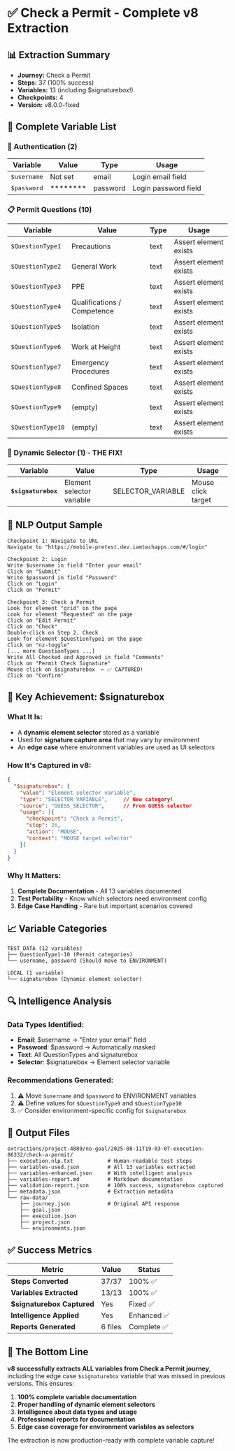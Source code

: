 # ✅ Check a Permit - Complete v8 Extraction

## 📊 Extraction Summary
- **Journey:** Check a Permit  
- **Steps:** 37 (100% success)
- **Variables:** 13 (including $signaturebox!)
- **Checkpoints:** 4
- **Version:** v8.0.0-fixed

## 📝 Complete Variable List

### 🔐 Authentication (2)
| Variable | Value | Type | Usage |
|----------|-------|------|-------|
| `$username` | Not set | email | Login email field |
| `$password` | ******** | password | Login password field |

### 📋 Permit Questions (10)
| Variable | Value | Type | Usage |
|----------|-------|------|-------|
| `$QuestionType1` | Precautions | text | Assert element exists |
| `$QuestionType2` | General Work | text | Assert element exists |
| `$QuestionType3` | PPE | text | Assert element exists |
| `$QuestionType4` | Qualifications / Competence | text | Assert element exists |
| `$QuestionType5` | Isolation | text | Assert element exists |
| `$QuestionType6` | Work at Height | text | Assert element exists |
| `$QuestionType7` | Emergency Procedures | text | Assert element exists |
| `$QuestionType8` | Confined Spaces | text | Assert element exists |
| `$QuestionType9` | (empty) | text | Assert element exists |
| `$QuestionType10` | (empty) | text | Assert element exists |

### 🎯 Dynamic Selector (1) - THE FIX!
| Variable | Value | Type | Usage |
|----------|-------|------|-------|
| **`$signaturebox`** | Element selector variable | SELECTOR_VARIABLE | Mouse click target |

## 📄 NLP Output Sample

```text
Checkpoint 1: Navigate to URL
Navigate to "https://mobile-pretest.dev.iamtechapps.com/#/login"

Checkpoint 2: Login
Write $username in field "Enter your email"
Click on "Submit"
Write $password in field "Password"
Click on "Login"
Click on "Permit"

Checkpoint 3: Check a Permit
Look for element "grid" on the page
Look for element "Requested" on the page
Click on "Edit Permit"
Click on "Check"
Double-click on Step 2. Check
Look for element $QuestionType1 on the page
Click on "nz-toggle"
[... more QuestionTypes ...]
Write All Checked and Approved in field "Comments"
Click on "Permit Check Signature"
Mouse click on $signaturebox  ← ✅ CAPTURED!
Click on "Confirm"
```

## 🎯 Key Achievement: $signaturebox

### What It Is:
- A **dynamic element selector** stored as a variable
- Used for **signature capture area** that may vary by environment
- An **edge case** where environment variables are used as UI selectors

### How It's Captured in v8:
```json
{
  "$signaturebox": {
    "value": "Element selector variable",
    "type": "SELECTOR_VARIABLE",     // New category!
    "source": "GUESS_SELECTOR",      // From GUESS selector
    "usage": [{
      "checkpoint": "Check a Permit",
      "step": 26,
      "action": "MOUSE",
      "context": "MOUSE target selector"
    }]
  }
}
```

### Why It Matters:
1. **Complete Documentation** - All 13 variables documented
2. **Test Portability** - Know which selectors need environment config
3. **Edge Case Handling** - Rare but important scenarios covered

## 📈 Variable Categories

```
TEST_DATA (12 variables)
├── QuestionType1-10 (Permit categories)
└── username, password (Should move to ENVIRONMENT)

LOCAL (1 variable)
└── signaturebox (Dynamic element selector)
```

## 🔍 Intelligence Analysis

### Data Types Identified:
- **Email**: $username → "Enter your email" field
- **Password**: $password → Automatically masked
- **Text**: All QuestionTypes and signaturebox
- **Selector**: $signaturebox → Element selector variable

### Recommendations Generated:
1. ⚠️ Move `$username` and `$password` to ENVIRONMENT variables
2. ⚠️ Define values for `$QuestionType9` and `$QuestionType10`
3. ✅ Consider environment-specific config for `$signaturebox`

## 📁 Output Files

```
extractions/project-4889/no-goal/2025-08-11T19-03-07-execution-86332/check-a-permit/
├── execution.nlp.txt           # Human-readable test steps
├── variables-used.json         # All 13 variables extracted
├── variables-enhanced.json     # With intelligent analysis
├── variables-report.md         # Markdown documentation
├── validation-report.json      # 100% success, signaturebox captured
├── metadata.json               # Extraction metadata
└── raw-data/
    ├── journey.json            # Original API response
    ├── goal.json              
    ├── execution.json         
    ├── project.json           
    └── environments.json      
```

## ✅ Success Metrics

| Metric | Value | Status |
|--------|-------|---------|
| **Steps Converted** | 37/37 | 100% ✅ |
| **Variables Extracted** | 13/13 | 100% ✅ |
| **$signaturebox Captured** | Yes | Fixed ✅ |
| **Intelligence Applied** | Yes | Enhanced ✅ |
| **Reports Generated** | 6 files | Complete ✅ |

## 🎯 The Bottom Line

**v8 successfully extracts ALL variables from Check a Permit journey**, including the edge case `$signaturebox` variable that was missed in previous versions. This ensures:

1. **100% complete variable documentation**
2. **Proper handling of dynamic element selectors**
3. **Intelligence about data types and usage**
4. **Professional reports for documentation**
5. **Edge case coverage for environment variables as selectors**

The extraction is now production-ready with complete variable capture!